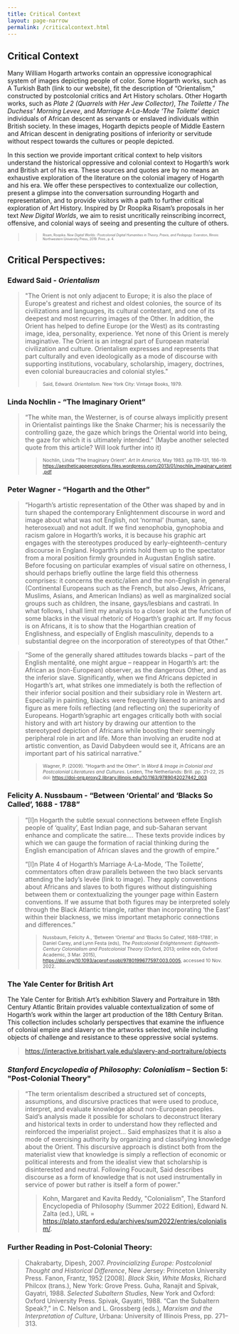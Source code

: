 ```yaml
---
title: Critical Context
layout: page-narrow
permalink: /criticalcontext.html
---
```


## **Critical Context**  


Many William Hogarth artworks contain an oppressive iconographical system of images depicting people of color. Some Hogarth works, such as A Turkish Bath (link to our website), fit the description of “Orientalism,” constructed by postcolonial critics and Art History scholars. Other Hogarth works, such as _Plate 2 (Quarrels with Her Jew Collector)_, _The Toilette / The Duchess’ Morning Levee_, and _Marriage A-La-Mode ‘The Toilette’_ depict individuals of African descent as servants or enslaved individuals within British society. In these images, Hogarth depicts people of Middle Eastern and African descent in denigrating positions of inferiority or servitude without respect towards the cultures or people depicted.

In this section we provide important critical context to help visitors understand the historical oppressive and colonial context to Hogarth’s work and British art of his era. These sources and quotes are by no means an exhaustive exploration of the literature on the colonial imagery of Hogarth and his era. We offer these perspectives to contextualize our collection, present a glimpse into the conversation surrounding Hogarth and representation, and to provide visitors with a path to further critical exploration of Art History. Inspired by Dr Roopika Risam’s proposals in her text _New Digital Worlds_, we aim to resist uncritically reinscribing incorrect, offensive, and colonial ways of seeing and presenting the culture of others. 


> > <span style="font-size:.5em">Risam, Roopika. _New Digital Worlds : Postcolonial Digital Humanities in Theory, Praxis, and Pedagogy_. Evanston, Illinois: Northwestern University Press, 2019. Print., p. 4.</span>


## Critical Perspectives:  

### Edward Said - _Orientalism_

> "The Orient is not only adjacent to Europe; it is also the place of Europe's greatest and richest and oldest colonies, 
> the source of its civilizations and languages, its cultural contestant, and one of its deepest and most recurring images 
> of the Other. In addition, the Orient has helped to define Europe (or the West) as its contrasting image, idea, 
> personality, experience. Yet none of this Orient is merely imaginative. The Orient is an integral part of European 
> material civilization and culture. Orientalism expresses and represents that part culturally and even ideologically 
> as a mode of discourse with supporting institutions, vocabulary, scholarship, imagery, doctrines, even colonial 
> bureaucracies and colonial styles."
> > <span style="font-size:.75em">Said, Edward. _Orientalism_. New York City: Vintage Books, 1979.</span>   
> 
> 
### Linda Nochlin - “The Imaginary Orient”

> “The white man, the Westerner, is of course always implicitly present in Orientalist paintings like the Snake Charmer; 
> his is necessarily the controlling gaze, the gaze which brings the Oriental world into being, the gaze for which it is 
> ultimately intended.”
> (Maybe another selected quote from this article? Will look further into it)  
> 
> > <span style="font-size:.75em">Nochlin, Linda “The Imaginary Orient”. _Art In America_, May 1983. pp.119-131, 186-19. https://aestheticapperceptions.files.wordpress.com/2013/01/nochlin_imaginary_orient.pdf </span>  
> 
> 
### Peter Wagner - “Hogarth and the Other”

> “Hogarth’s artistic representation of the Other was shaped by and in turn shaped the contemporary Enlightenment discourse 
> in word and image about what was not English, not ‘normal’ (human, sane, heterosexual) and not adult. If we find xenophobia, 
> gynophobia and racism galore in Hogarth’s works, it is because his graphic art engages with the stereotypes produced by 
> early-eighteenth-century discourse in England. Hogarth’s prints hold them up to the spectator from a moral position 
> firmly grounded in Augustan English satire. Before focusing on particular examples of visual satire on otherness, 
> I should perhaps briefly outline the large field this otherness comprises: it concerns the exotic/alien and the non-English 
> in general (Continental Europeans such as the French, but also Jews, Africans, Muslims, Asians, and American Indians) 
> as well as marginalized social groups such as children, the insane, gays/lesbians and castrati. In what follows, I shall 
> limit my analysis to a closer look at the function of some blacks in the visual rhetoric of Hogarth’s graphic art. 
> If my focus is on Africans, it is to show that the Hogarthian creation of Englishness, and especially of English masculinity, 
> depends to a substantial degree on the incorporation of stereotypes of that Other.”  
> 

> “Some of the generally shared attitudes towards blacks – part of the English mentalité, one might argue – reappear in 
> Hogarth’s art: the African as (non-European) observer, as the dangerous Other, and as the inferior slave. 
> Significantly, when we find Africans depicted in Hogarth’s art, what strikes one immediately is both the reflection 
> of their inferior social position and their subsidiary role in Western art. Especially in painting, blacks were frequently 
> likened to animals and figure as mere foils reflecting (and reflecting on) the superiority of Europeans. Hogarth’sgraphic 
> art engages critically both with social history and with art history by drawing our attention to the stereotyped depiction 
> of Africans while boosting their seemingly peripheral role in art and life. More than involving an erudite nod at artistic 
> convention, as David Dabydeen would see it, Africans are an important part of his satirical narrative.”  
>
> > <span style="font-size:.75em">Wagner, P. (2009). "Hogarth and the Other". In _Word & Image in Colonial and Postcolonial Literatures and Cultures_. Leiden, The Netherlands: Brill. pp. 21-22, 25 doi: https://doi-org.proxy2.library.illinois.edu/10.1163/9789042027442_003 </span> 
>
> 
### Felicity A. Nussbaum - “Between ‘Oriental’ and ‘Blacks So Called’, 1688 - 1788”

> “[I]n Hogarth the subtle sexual connections between effete English people of ‘quality’, East Indian page, and sub-Saharan 
> servant enhance and complicate the satire…. These texts provide indices by which we can gauge the formation of racial 
> thinking during the English emancipation of African slaves and the growth of empire.”
>
> “[I]n Plate 4 of Hogarth’s Marriage A-La-Mode, ‘The Toilette’, commentators often draw parallels between the two black 
> servants attending the lady’s levée (link to image). They apply conventions about Africans and slaves to both figures 
> without distinguishing between them or contextualizing the younger page within Eastern conventions. If we assume that 
> both figures may be interpreted solely through the Black Atlantic triangle, rather than incorporating ‘the East’ within 
> their blackness, we miss important metaphoric connections and differences.”
>
> > <span style="font-size:.75em">Nussbaum, Felicity A., 'Between ‘Oriental’ and ‘Blacks So Called’, 1688–1788', in Daniel Carey, and Lynn Festa (eds), _The Postcolonial Enlightenment: Eighteenth-Century Colonialism and Postcolonial Theory_ (Oxford, 2013; online edn, Oxford Academic, 3 Mar. 2015), https://doi.org/10.1093/acprof:osobl/9780199677597.003.0005, accessed 10 Nov. 2022.</span>  
> 
> 
### The Yale Center for British Art

The Yale Center for British Art’s exhibition Slavery and Portraiture in 18th Century Atlantic Britain provides valuable contextualization of some of Hogarth’s work within the larger art production of the 18th Century Britan. This collection includes scholarly perspectives that examine the influence of colonial empire and slavery on the artworks selected, while including objects of challenge and resistance to these oppressive social systems. 
> https://interactive.britishart.yale.edu/slavery-and-portraiture/objects  
> 
> 
### _Stanford Encyclopedia of Philosophy: Colonialism_ – Section 5: "Post-Colonial Theory"


> “The term orientalism described a structured set of concepts, assumptions, and discursive practices that were used to 
> produce, interpret, and evaluate knowledge about non-European peoples. Said’s analysis made it possible for scholars to 
> deconstruct literary and historical texts in order to understand how they reflected and reinforced the imperialist project…
> Said emphasizes that it is also a mode of exercising authority by organizing and classifying knowledge about the Orient. 
> This discursive approach is distinct both from the materialist view that knowledge is simply a reflection of economic 
> or political interests and from the idealist view that scholarship is disinterested and neutral. Following Foucault, 
> Said describes discourse as a form of knowledge that is not used instrumentally in service of power but rather is itself 
> a form of power.”  
>
> > <span style="font-size:1em">Kohn, Margaret and Kavita Reddy, "Colonialism", The Stanford Encyclopedia of Philosophy (Summer 2022 Edition), Edward N. Zalta (ed.), URL = <https://plato.stanford.edu/archives/sum2022/entries/colonialism/>.</span>  
> 
> 
### Further Reading in Post-Colonial Theory:

> Chakrabarty, Dipesh, 2007. _Provincializing Europe: Postcolonial Thought and Historical Difference_, New Jersey: Princeton University Press.
> Fanon, Frantz, 1952 [2008]. _Black Skin, White Masks_, Richard Philcox (trans.), New York: Grove Press.
> Guha, Ranajit and Spivak, Gayatri, 1988. _Selected Subaltern Studies_, New York and Oxford: Oxford University Press.
> Spivak, Gayatri, 1988. “Can the Subaltern Speak?,” in C. Nelson and L. Grossberg (eds.), _Marxism and the Interpretation of Culture_, Urbana: University of Illinois Press, pp. 271–313.  
> 
